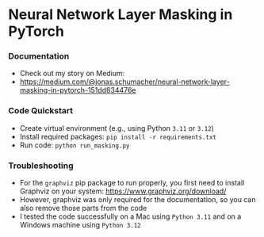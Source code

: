 # Neural Network Layer Masking in PyTorch

### Documentation

- Check out my story on Medium:
- https://medium.com/@jonas.schumacher/neural-network-layer-masking-in-pytorch-151dd834476e

### Code Quickstart

- Create virtual environment (e.g., using Python `3.11` or `3.12`)
- Install required packages: `pip install -r requirements.txt`
- Run code: `python run_masking.py`

### Troubleshooting

- For the `graphviz` pip package to run properly, you first need to install Graphviz on your
  system: https://www.graphviz.org/download/
- However, graphviz was only required for the documentation, so you can also remove those parts from the code
- I tested the code successfully on a Mac using `Python 3.11` and on a Windows machine using `Python 3.12`
